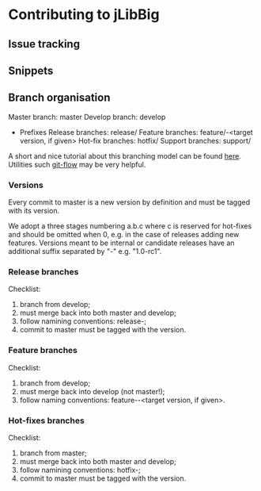 # Contributing to jLibBig

## Issue tracking

## Snippets

## Branch organisation

Master branch: master
Develop branch: develop

* Prefixes
Release branches: release/<version>
Feature branches: feature/<name>-<target version, if given>
Hot-fix branches: hotfix/<version>
Support branches: support/<legacy version>

A short and nice tutorial about this branching model
can be found [here](http://nvie.com/posts/a-successful-git-branching-model/).
Utilities such [git-flow](https://github.com/nvie/gitflow) may be very helpful.

### Versions

Every commit to master is a new version by definition and must be tagged with its version.

We adopt a three stages numbering a.b.c where c is reserved for hot-fixes and should be omitted when 0, e.g. in the case of releases adding new features. Versions meant to be internal or candidate releases have an additional suffix separated by "-" e.g. "1.0-rc1".

### Release branches
Checklist:
1. branch from develop;
2. must merge back into both master and develop;
3. follow namining conventions: release-<version>;
4. commit to master must be tagged with the version.

### Feature branches
Checklist:
1. branch from develop;
2. must merge back into develop (not master!);
3. follow naming conventions: feature-<name>-<target version, if given>.

### Hot-fixes branches
Checklist:
1. branch from master;
2. must merge back into both master and develop;
3. follow namining conventions: hotfix-<version>;
4. commit to master must be tagged with the version.

